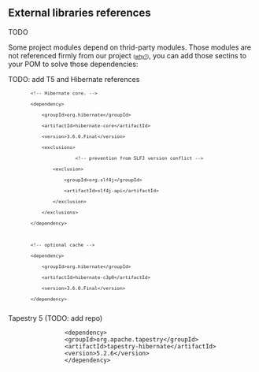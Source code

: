 ## External libraries references ##

TODO

Some project modules depend on thrid-party modules. Those modules are not referenced firmly from our project <font size='1'>(<a href='WhyExternalRefs.md'>why?</a>)</font>, you can add those sectins to your POM to solve those dependencies:


TODO: add T5 and Hibernate references
<font size='1'>
<pre><code>        &lt;!-- Hibernate core. --&gt;<br>
        &lt;dependency&gt;<br>
            &lt;groupId&gt;org.hibernate&lt;/groupId&gt;<br>
            &lt;artifactId&gt;hibernate-core&lt;/artifactId&gt;<br>
            &lt;version&gt;3.6.0.Final&lt;/version&gt;<br>
            &lt;exclusions&gt;<br>
            		    &lt;!-- prevention from SLFJ version conflict --&gt;<br>
                &lt;exclusion&gt;<br>
                    &lt;groupId&gt;org.slf4j&lt;/groupId&gt;<br>
                    &lt;artifactId&gt;slf4j-api&lt;/artifactId&gt;<br>
                &lt;/exclusion&gt;<br>
            &lt;/exclusions&gt;<br>
        &lt;/dependency&gt;<br>
<br>
        &lt;!-- optional cache --&gt;<br>
        &lt;dependency&gt;<br>
            &lt;groupId&gt;org.hibernate&lt;/groupId&gt;<br>
            &lt;artifactId&gt;hibernate-c3p0&lt;/artifactId&gt;<br>
            &lt;version&gt;3.6.0.Final&lt;/version&gt;<br>
        &lt;/dependency&gt;<br>
</code></pre>
</font>

Tapestry 5 (TODO: add repo)
```
				<dependency>
				<groupId>org.apache.tapestry</groupId>
				<artifactId>tapestry-hibernate</artifactId>
				<version>5.2.6</version>
				</dependency>
```
